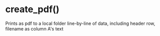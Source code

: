# create_pdf()
Prints as pdf to a local folder line-by-line of data, including header row, filename as column A's text
